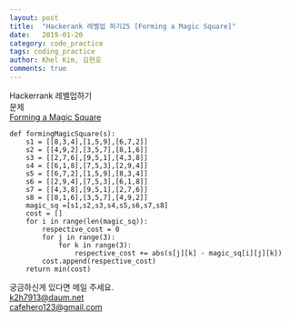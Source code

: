 ```yaml
---
layout: post
title:  "Hackerank 레벨업 하기25 [Forming a Magic Square]"
date:   2019-01-20
category: code_practice
tags: coding_practice
author: Khel Kim, 김현호
comments: true
---
```


Hackerrank 레벨업하기  
문제  
[Forming a Magic Square](https://www.hackerrank.com/challenges/magic-square-forming/problem)

~~~
def formingMagicSquare(s):
    s1 = [[8,3,4],[1,5,9],[6,7,2]]
    s2 = [[4,9,2],[3,5,7],[8,1,6]]
    s3 = [[2,7,6],[9,5,1],[4,3,8]]
    s4 = [[6,1,8],[7,5,3],[2,9,4]]
    s5 = [[6,7,2],[1,5,9],[8,3,4]]
    s6 = [[2,9,4],[7,5,3],[6,1,8]]
    s7 = [[4,3,8],[9,5,1],[2,7,6]]
    s8 = [[8,1,6],[3,5,7],[4,9,2]]
    magic_sq =[s1,s2,s3,s4,s5,s6,s7,s8]
    cost = []
    for i in range(len(magic_sq)):
        respective_cost = 0
        for j in range(3):
            for k in range(3):
                respective_cost += abs(s[j][k] - magic_sq[i][j][k])
        cost.append(respective_cost)
    return min(cost)
~~~

궁금하신게 있다면 메일 주세요.  
k2h7913@daum.net  
cafehero123@gmail.com
